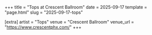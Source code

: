 +++
title = "Tops at Crescent Ballroom"
date = 2025-09-17
template = "page.html"
slug = "2025-09-17-tops"

[extra]
artist = "Tops"
venue = "Crescent Ballroom"
venue_url = "https://www.crescentphx.com/"
+++
